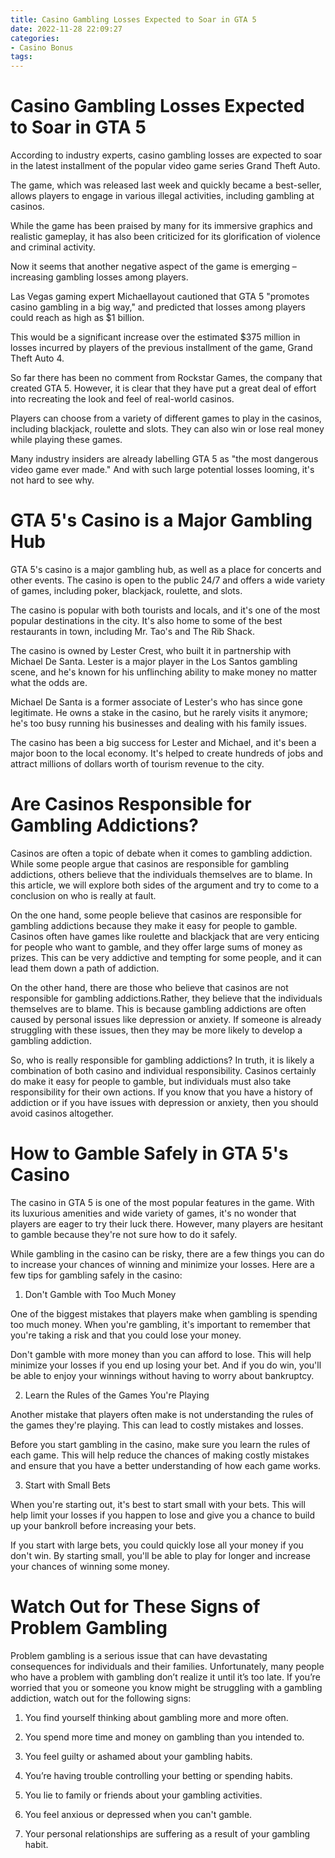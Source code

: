```yaml
---
title: Casino Gambling Losses Expected to Soar in GTA 5
date: 2022-11-28 22:09:27
categories:
- Casino Bonus
tags:
---
```



#  Casino Gambling Losses Expected to Soar in GTA 5

According to industry experts, casino gambling losses are expected to soar in the latest installment of the popular video game series Grand Theft Auto.

The game, which was released last week and quickly became a best-seller, allows players to engage in various illegal activities, including gambling at casinos.

While the game has been praised by many for its immersive graphics and realistic gameplay, it has also been criticized for its glorification of violence and criminal activity.

Now it seems that another negative aspect of the game is emerging – increasing gambling losses among players.

Las Vegas gaming expert Michaellayout cautioned that GTA 5 "promotes casino gambling in a big way," and predicted that losses among players could reach as high as $1 billion.

This would be a significant increase over the estimated $375 million in losses incurred by players of the previous installment of the game, Grand Theft Auto 4.

So far there has been no comment from Rockstar Games, the company that created GTA 5. However, it is clear that they have put a great deal of effort into recreating the look and feel of real-world casinos.

Players can choose from a variety of different games to play in the casinos, including blackjack, roulette and slots. They can also win or lose real money while playing these games.

Many industry insiders are already labelling GTA 5 as "the most dangerous video game ever made." And with such large potential losses looming, it's not hard to see why.

#  GTA 5's Casino is a Major Gambling Hub

GTA 5's casino is a major gambling hub, as well as a place for concerts and other events. The casino is open to the public 24/7 and offers a wide variety of games, including poker, blackjack, roulette, and slots.

The casino is popular with both tourists and locals, and it's one of the most popular destinations in the city. It's also home to some of the best restaurants in town, including Mr. Tao's and The Rib Shack.

The casino is owned by Lester Crest, who built it in partnership with Michael De Santa. Lester is a major player in the Los Santos gambling scene, and he's known for his unflinching ability to make money no matter what the odds are.

Michael De Santa is a former associate of Lester's who has since gone legitimate. He owns a stake in the casino, but he rarely visits it anymore; he's too busy running his businesses and dealing with his family issues.

The casino has been a big success for Lester and Michael, and it's been a major boon to the local economy. It's helped to create hundreds of jobs and attract millions of dollars worth of tourism revenue to the city.

#  Are Casinos Responsible for Gambling Addictions?

Casinos are often a topic of debate when it comes to gambling addiction. While some people argue that casinos are responsible for gambling addictions, others believe that the individuals themselves are to blame. In this article, we will explore both sides of the argument and try to come to a conclusion on who is really at fault.

On the one hand, some people believe that casinos are responsible for gambling addictions because they make it easy for people to gamble. Casinos often have games like roulette and blackjack that are very enticing for people who want to gamble, and they offer large sums of money as prizes. This can be very addictive and tempting for some people, and it can lead them down a path of addiction.

On the other hand, there are those who believe that casinos are not responsible for gambling addictions.Rather, they believe that the individuals themselves are to blame. This is because gambling addictions are often caused by personal issues like depression or anxiety. If someone is already struggling with these issues, then they may be more likely to develop a gambling addiction.

So, who is really responsible for gambling addictions? In truth, it is likely a combination of both casino and individual responsibility. Casinos certainly do make it easy for people to gamble, but individuals must also take responsibility for their own actions. If you know that you have a history of addiction or if you have issues with depression or anxiety, then you should avoid casinos altogether.

#  How to Gamble Safely in GTA 5's Casino

The casino in GTA 5 is one of the most popular features in the game. With its luxurious amenities and wide variety of games, it's no wonder that players are eager to try their luck there. However, many players are hesitant to gamble because they're not sure how to do it safely.

While gambling in the casino can be risky, there are a few things you can do to increase your chances of winning and minimize your losses. Here are a few tips for gambling safely in the casino:

1) Don't Gamble with Too Much Money

One of the biggest mistakes that players make when gambling is spending too much money. When you're gambling, it's important to remember that you're taking a risk and that you could lose your money.

Don't gamble with more money than you can afford to lose. This will help minimize your losses if you end up losing your bet. And if you do win, you'll be able to enjoy your winnings without having to worry about bankruptcy.

2) Learn the Rules of the Games You're Playing

Another mistake that players often make is not understanding the rules of the games they're playing. This can lead to costly mistakes and losses.

Before you start gambling in the casino, make sure you learn the rules of each game. This will help reduce the chances of making costly mistakes and ensure that you have a better understanding of how each game works.

3) Start with Small Bets

When you're starting out, it's best to start small with your bets. This will help limit your losses if you happen to lose and give you a chance to build up your bankroll before increasing your bets.

If you start with large bets, you could quickly lose all your money if you don't win. By starting small, you'll be able to play for longer and increase your chances of winning some money.

#  Watch Out for These Signs of Problem Gambling

Problem gambling is a serious issue that can have devastating consequences for individuals and their families. Unfortunately, many people who have a problem with gambling don’t realize it until it’s too late. If you’re worried that you or someone you know might be struggling with a gambling addiction, watch out for the following signs:

1. You find yourself thinking about gambling more and more often.

2. You spend more time and money on gambling than you intended to.

3. You feel guilty or ashamed about your gambling habits.

4. You’re having trouble controlling your betting or spending habits.

5. You lie to family or friends about your gambling activities.

6. You feel anxious or depressed when you can't gamble.

7. Your personal relationships are suffering as a result of your gambling habit.
